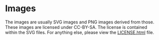 # Images

The images are usually SVG images and PNG images derived from those.
These images are licensed under CC-BY-SA. The license is contained within the SVG files. For anything else, please view the
[LICENSE.html](LICENSE.html) file.
